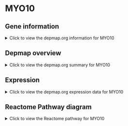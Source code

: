 <h1>MYO10</h1>

<h2>Gene information</h2>
<details>
  <summary>Click to view the depmap.org information for MYO10</summary>
  <p><a href="https://depmap.org/portal/gene/MYO10?tab=about" target="_BLANK">Open page in a new tab...</a></p>
  <iframe src="https://depmap.org/portal/gene/MYO10?tab=about" style="border:none;width:100%;height:800px"></iframe>
</details>

<h2>Depmap overview</h2>
<details>
  <summary>Click to view the depmap.org summary for MYO10</summary>
  <p><a href="https://depmap.org/portal/gene/MYO10?tab=overview" target="_BLANK">Open page in a new tab...</a></p>
  <iframe src="https://depmap.org/portal/gene/MYO10?tab=overview" style="border:none;width:100%;height:800px"></iframe>
</details>

<h2>Expression</h2>
<details>
  <summary>Click to view the depmap.org expression data for MYO10</summary>
  <p><a href="https://depmap.org/portal/gene/MYO10?tab=characterization" target="_BLANK">Open page in a new tab...</a></p>
  <iframe src="https://depmap.org/portal/gene/MYO10?tab=characterization" style="border:none;width:100%;height:800px"></iframe>
</details>



<h2>Reactome Pathway diagram</h2>
<details>
  <summary>Click to view the Reactome pathway for MYO10</summary>
  <p><a href="https://reactome.org/PathwayBrowser/#/R-HSA-2029482" target="_BLANK">Open page in a new tab...</a></p>
  <p>Regulation of actin dynamics for phagocytic cup formation</p>
<iframe src="https://reactome.org/PathwayBrowser/#/R-HSA-2029482" style="border:none;width:100%;height:800px"></iframe>
</details>



